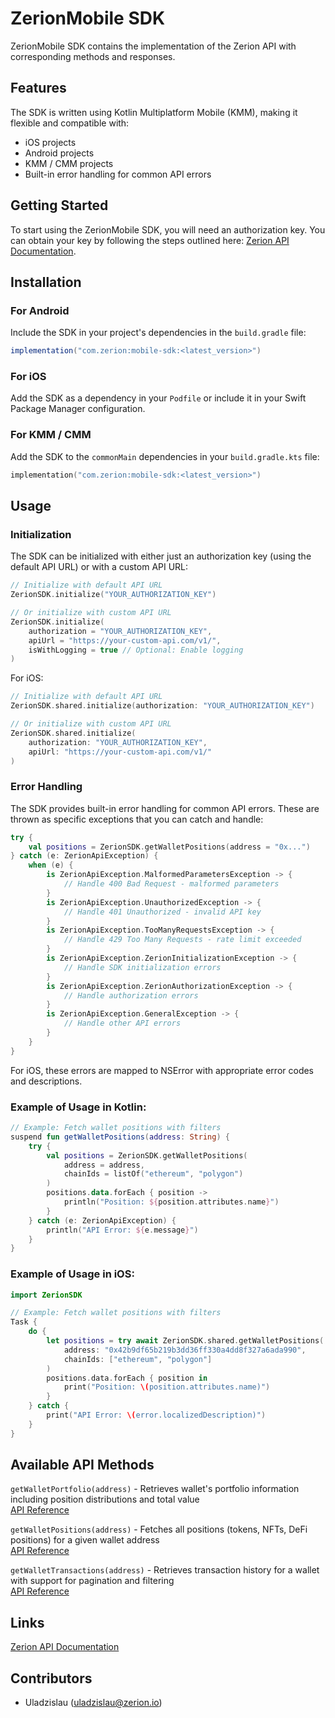 # ZerionMobile SDK

ZerionMobile SDK contains the implementation of the Zerion API with corresponding methods and responses.

## Features

The SDK is written using Kotlin Multiplatform Mobile (KMM), making it flexible and compatible with:
- iOS projects
- Android projects
- KMM / CMM projects
- Built-in error handling for common API errors

## Getting Started

To start using the ZerionMobile SDK, you will need an authorization key. You can obtain your key by following the steps outlined here: [Zerion API Documentation](https://developers.zerion.io/reference/intro/getting-started).

## Installation

### For Android
Include the SDK in your project's dependencies in the `build.gradle` file:
```gradle
implementation("com.zerion:mobile-sdk:<latest_version>")
```

### For iOS
Add the SDK as a dependency in your `Podfile` or include it in your Swift Package Manager configuration.

### For KMM / CMM
Add the SDK to the `commonMain` dependencies in your `build.gradle.kts` file:
```kotlin
implementation("com.zerion:mobile-sdk:<latest_version>")
```

## Usage

### Initialization

The SDK can be initialized with either just an authorization key (using the default API URL) or with a custom API URL:

```kotlin
// Initialize with default API URL
ZerionSDK.initialize("YOUR_AUTHORIZATION_KEY")

// Or initialize with custom API URL
ZerionSDK.initialize(
    authorization = "YOUR_AUTHORIZATION_KEY",
    apiUrl = "https://your-custom-api.com/v1/",
    isWithLogging = true // Optional: Enable logging
)
```

For iOS:
```swift
// Initialize with default API URL
ZerionSDK.shared.initialize(authorization: "YOUR_AUTHORIZATION_KEY")

// Or initialize with custom API URL
ZerionSDK.shared.initialize(
    authorization: "YOUR_AUTHORIZATION_KEY",
    apiUrl: "https://your-custom-api.com/v1/"
)
```

### Error Handling

The SDK provides built-in error handling for common API errors. These are thrown as specific exceptions that you can catch and handle:

```kotlin
try {
    val positions = ZerionSDK.getWalletPositions(address = "0x...")
} catch (e: ZerionApiException) {
    when (e) {
        is ZerionApiException.MalformedParametersException -> {
            // Handle 400 Bad Request - malformed parameters
        }
        is ZerionApiException.UnauthorizedException -> {
            // Handle 401 Unauthorized - invalid API key
        }
        is ZerionApiException.TooManyRequestsException -> {
            // Handle 429 Too Many Requests - rate limit exceeded
        }
        is ZerionApiException.ZerionInitializationException -> {
            // Handle SDK initialization errors
        }
        is ZerionApiException.ZerionAuthorizationException -> {
            // Handle authorization errors
        }
        is ZerionApiException.GeneralException -> {
            // Handle other API errors
        }
    }
}
```

For iOS, these errors are mapped to NSError with appropriate error codes and descriptions.

### Example of Usage in Kotlin:

```kotlin
// Example: Fetch wallet positions with filters
suspend fun getWalletPositions(address: String) {
    try {
        val positions = ZerionSDK.getWalletPositions(
            address = address,
            chainIds = listOf("ethereum", "polygon")
        )
        positions.data.forEach { position ->
            println("Position: ${position.attributes.name}")
        }
    } catch (e: ZerionApiException) {
        println("API Error: ${e.message}")
    }
}
```

### Example of Usage in iOS:

```swift
import ZerionSDK

// Example: Fetch wallet positions with filters
Task {
    do {
        let positions = try await ZerionSDK.shared.getWalletPositions(
            address: "0x42b9df65b219b3dd36ff330a4dd8f327a6ada990",
            chainIds: ["ethereum", "polygon"]
        )
        positions.data.forEach { position in
            print("Position: \(position.attributes.name)")
        }
    } catch {
        print("API Error: \(error.localizedDescription)")
    }
}
```

## Available API Methods

`getWalletPortfolio(address)` - Retrieves wallet's portfolio information including position distributions and total value  
[API Reference](https://developers.zerion.io/reference/getwalletportfolio)

`getWalletPositions(address)` - Fetches all positions (tokens, NFTs, DeFi positions) for a given wallet address  
[API Reference](https://developers.zerion.io/reference/listwalletpositions)

`getWalletTransactions(address)` - Retrieves transaction history for a wallet with support for pagination and filtering  
[API Reference](https://developers.zerion.io/reference/listwallettransactions)

## Links
[Zerion API Documentation](https://developers.zerion.io/reference/intro/getting-started)

## Contributors
- Uladzislau ([uladzislau@zerion.io](mailto:uladzislau@zerion.io))
